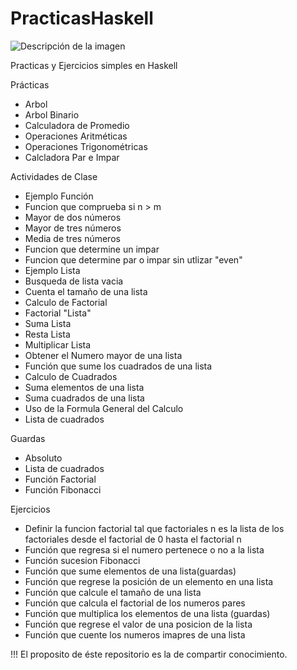 # PracticasHaskell
![Descripción de la imagen](https://www.haskell.org/img/haskell-logo.svg)

Practicas y Ejercicios simples en Haskell

Prácticas
* Arbol
* Arbol Binario
* Calculadora de Promedio
* Operaciones Aritméticas
* Operaciones Trigonométricas
* Calcladora Par e Impar

Actividades de Clase
* Ejemplo Función
* Funcion que comprueba si n > m
* Mayor de dos números
* Mayor de tres números
* Media de tres números
* Funcion que determine un impar
* Funcion que determine par o impar sin utlizar "even"
* Ejemplo Lista
* Busqueda de lista vacia
* Cuenta el tamaño de una lista
* Calculo de Factorial
* Factorial "Lista"
* Suma Lista
* Resta Lista
* Multiplicar Lista
* Obtener el Numero mayor de una lista
* Función que sume los cuadrados de una lista
* Calculo de Cuadrados
* Suma elementos de una lista
* Suma cuadrados de una lista
* Uso de la Formula General del Calculo
* Lista de cuadrados

Guardas
* Absoluto
* Lista de cuadrados
* Función Factorial
* Función Fibonacci

Ejercicios
* Definir la funcion factorial tal que factoriales n es la lista de los factoriales desde el factorial de 0 hasta el factorial n
* Función que regresa si el numero pertenece o no a la lista
* Función sucesion Fibonacci
* Función que sume elementos de una lista(guardas)
* Función que regrese la posición de un elemento en una lista
* Función que calcule el tamaño de una lista
* Función que calcula el factorial de los numeros pares
* Función que multiplica los elementos de una lista (guardas)
* Función que regrese el valor de una posicion de la lista
* Función que cuente los numeros imapres de una lista

!!! El proposito de éste repositorio es la de compartir conocimiento.